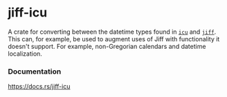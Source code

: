 jiff-icu
========
A crate for converting between the datetime types found in [`icu`] and
[`jiff`]. This can, for example, be used to augment uses of Jiff with
functionality it doesn't support. For example, non-Gregorian calendars and
datetime localization.

[`icu`]: https://docs.rs/icu/1/
[`jiff`]: https://docs.rs/jiff/0.2

### Documentation

https://docs.rs/jiff-icu
